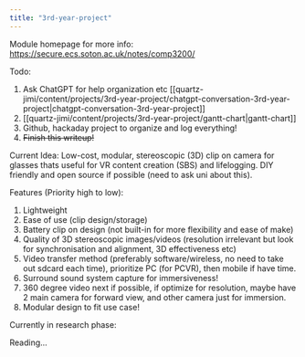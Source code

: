 ```yaml
---
title: "3rd-year-project"
---
```

Module homepage for more info: https://secure.ecs.soton.ac.uk/notes/comp3200/

Todo:

1. Ask ChatGPT for help organization etc [[quartz-jimi/content/projects/3rd-year-project/chatgpt-conversation-3rd-year-project|chatgpt-conversation-3rd-year-project]]
2. [[quartz-jimi/content/projects/3rd-year-project/gantt-chart|gantt-chart]]
3. Github, hackaday project to organize and log everything!
4. ~~Finish this writeup!~~


Current Idea:
Low-cost, modular, stereoscopic (3D) clip on camera for glasses thats useful for VR content creation (SBS) and lifelogging. DIY friendly and open source if possible (need to ask uni about this).

Features (Priority high to low):
1. Lightweight
2. Ease of use (clip design/storage) 
3. Battery clip on design (not built-in for more flexibility and ease of make)
4. Quality of 3D stereoscopic images/videos (resolution irrelevant but look for synchronisation and alignment, 3D effectiveness etc)
5. Video transfer method (preferably software/wireless, no need to take out sdcard each time), prioritize PC (for PCVR), then mobile if have time.
6. Surround sound system capture for immersiveness!
7. 360 degree video next if possible, if optimize for resolution, maybe have 2 main camera for forward view, and other camera just for immersion.
8. Modular design to fit use case!

Currently in research phase:

Reading...